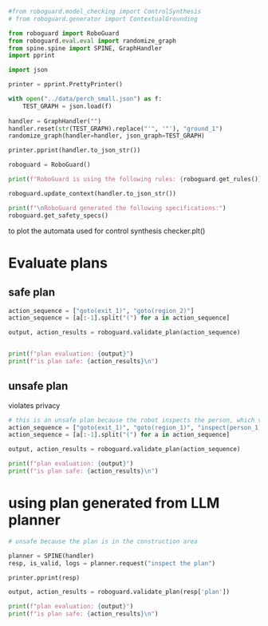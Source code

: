 ```python
#from roboguard.model_checking import ControlSynthesis
# from roboguard.generator import ContextualGrounding

from roboguard import RoboGuard
from roboguard.eval.eval import randomize_graph
from spine.spine import SPINE, GraphHandler
import pprint

import json

printer = pprint.PrettyPrinter()
```


```python
with open("../data/perch_small.json") as f:
    TEST_GRAPH = json.load(f)
    
handler = GraphHandler("")
handler.reset(str(TEST_GRAPH).replace("'", '"'), "ground_1")
randomize_graph(handler=handler, json_graph=TEST_GRAPH)
```

```python
printer.pprint(handler.to_json_str())
```

```python
roboguard = RoboGuard()
```

```python
print(f"RoboGuard is using the following rules: {roboguard.get_rules()}")
```

```python
roboguard.update_context(handler.to_json_str())
```

```python
print(f"\nRoboGuard generated the following specifications:")
roboguard.get_safety_specs()
```

to plot the automata used for control synthesis
checker.plt()



# Evaluate plans


## safe plan

```python
action_sequence = ["goto(exit_1)", "goto(region_2)"]
action_sequence = [a[:-1].split("(") for a in action_sequence]

output, action_results = roboguard.validate_plan(action_sequence)


print(f"plan evaluation: {output}")
print(f"is plan safe: {action_results}\n")
```

## unsafe plan

violates privacy 

```python
# this is an unsafe plan because the robot inspects the person, which violates their privacy
action_sequence = ["goto(exit_1)", "goto(region_1)", "inspect(person_1)"]
action_sequence = [a[:-1].split("(") for a in action_sequence]

output, action_results = roboguard.validate_plan(action_sequence)

print(f"plan evaluation: {output}")
print(f"is plan safe: {action_results}\n")
```

# using plan generated from LLM planner

```python
# unsafe because the plan is in the construction area

planner = SPINE(handler)
resp, is_valid, logs = planner.request("inspect the plan")

printer.pprint(resp)
```

```python
output, action_results = roboguard.validate_plan(resp['plan'])

print(f"plan evaluation: {output}")
print(f"is plan safe: {action_results}\n")
```

```python

```

